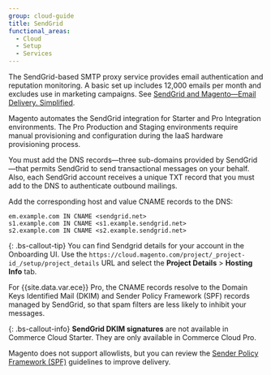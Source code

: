 ```yaml
---
group: cloud-guide
title: SendGrid
functional_areas:
  - Cloud
  - Setup
  - Services
---
```


The SendGrid-based SMTP proxy service provides email authentication and reputation monitoring. A basic set up includes 12,000 emails per month and excludes use in marketing campaigns. See [SendGrid and Magento—Email Delivery. Simplified](https://sendgrid.com/partners/magento/).

Magento automates the SendGrid integration for Starter and Pro Integration environments. The Pro Production and Staging environments require manual provisioning and configuration during the IaaS hardware provisioning process.

You must add the DNS records—three sub-domains provided by SendGrid—that permits SendGrid to send transactional messages on your behalf. Also, each SendGrid account receives a unique TXT record that you must add to the DNS to authenticate outbound mailings.

Add the corresponding host and value CNAME records to the DNS:

```terminal
em.example.com IN CNAME <sendgrid.net>
s1.example.com IN CNAME <s1.example.sendgrid.net>
s2.example.com IN CNAME <s2.example.sendgrid.net>
```

{: .bs-callout-tip}
You can find Sendgrid details for your account in the Onboarding UI. Use the `https://cloud.magento.com/project/_project-id_/setup/project_details` URL and select the **Project Details** > **Hosting Info** tab.

For {{site.data.var.ece}} Pro, the CNAME records resolve to the Domain Keys Identified Mail (DKIM) and Sender Policy Framework (SPF) records managed by SendGrid, so that spam filters are less likely to inhibit your messages.

{: .bs-callout-info}
**SendGrid DKIM signatures** are not available in Commerce Cloud Starter. They are only available in Commerce Cloud Pro.

Magento does not support allowlists, but you can review the [Sender Policy Framework (SPF)](https://sendgrid.com/docs/Glossary/spf.html) guidelines to improve delivery.
